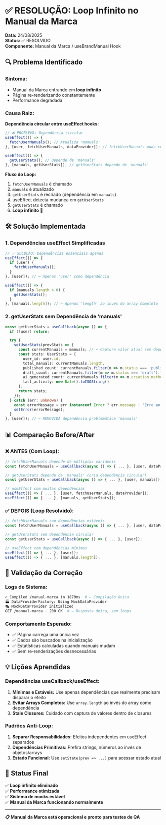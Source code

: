 # ✅ RESOLUÇÃO: Loop Infinito no Manual da Marca

**Data:** 24/08/2025  
**Status:** ✅ RESOLVIDO  
**Componente:** Manual da Marca / useBrandManual Hook

## 🔍 **Problema Identificado**

### **Sintoma:**
- Manual da Marca entrando em **loop infinito**
- Página re-renderizando constantemente
- Performance degradada

### **Causa Raiz:**
**Dependência circular entre useEffect hooks:**

```typescript
// ❌ PROBLEMA: Dependência circular
useEffect(() => {
  fetchUserManuals(); // Atualiza 'manuals'
}, [user, fetchUserManuals, dataProvider]); // fetchUserManuals muda constantemente

useEffect(() => {
  getUserStats(); // Depende de 'manuals'
}, [manuals, getUserStats]); // getUserStats depende de 'manuals'
```

**Fluxo do Loop:**
1. `fetchUserManuals` é chamado
2. `manuals` é atualizado
3. `getUserStats` é recriado (dependência em `manuals`)  
4. useEffect detecta mudança em `getUserStats`
5. `getUserStats` é chamado
6. **Loop infinito** 🔄

## 🛠️ **Solução Implementada**

### **1. Dependências useEffect Simplificadas**
```typescript
// ✅ SOLUÇÃO: Dependências essenciais apenas
useEffect(() => {
  if (user) {
    fetchUserManuals();
  }
}, [user]); // ← Apenas 'user' como dependência

useEffect(() => {
  if (manuals.length > 0) {
    getUserStats();
  }
}, [manuals.length]); // ← Apenas 'length' ao invés do array completo
```

### **2. getUserStats sem Dependência de 'manuals'**
```typescript
const getUserStats = useCallback(async () => {
  if (!user) return;

  try {
    setUserStats(prevStats => {
      const currentManuals = manuals; // ← Captura valor atual sem dependência
      const stats: UserStats = {
        user_id: user.id,
        total_manuals: currentManuals.length,
        published_count: currentManuals.filter(m => m.status === 'published').length,
        draft_count: currentManuals.filter(m => m.status === 'draft').length,
        ai_generated_count: currentManuals.filter(m => m.creation_method === 'ai_extraction').length,
        last_activity: new Date().toISOString()
      };
      return stats;
    });
  } catch (err: unknown) {
    const errorMessage = err instanceof Error ? err.message : 'Erro ao buscar estatísticas';
    setError(errorMessage);
  }
}, [user]); // ← REMOVIDA dependência problemática 'manuals'
```

## 📊 **Comparação Before/After**

### **❌ ANTES (Com Loop):**
```typescript
// fetchUserManuals depende de múltiplas variáveis
const fetchUserManuals = useCallback(async () => { ... }, [user, dataProvider]);

// getUserStats depende de 'manuals' (cria dependência circular)
const getUserStats = useCallback(async () => { ... }, [user, manuals]);

// useEffect com muitas dependências
useEffect(() => { ... }, [user, fetchUserManuals, dataProvider]);
useEffect(() => { ... }, [manuals, getUserStats]);
```

### **✅ DEPOIS (Loop Resolvido):**
```typescript
// fetchUserManuals com dependências estáveis
const fetchUserManuals = useCallback(async () => { ... }, [user, dataProvider]);

// getUserStats sem dependência circular
const getUserStats = useCallback(async () => { ... }, [user]);

// useEffect com dependências mínimas
useEffect(() => { ... }, [user]);
useEffect(() => { ... }, [manuals.length]);
```

## 🧪 **Validação da Correção**

### **Logs de Sistema:**
```bash
✓ Compiled /manual-marca in 1879ms  # ← Compilação única
🏭 DataProviderFactory: Using MockDataProvider
🎭 MockDataProvider initialized
GET /manual-marca - 200 OK  # ← Resposta única, sem loops
```

### **Comportamento Esperado:**
- ✅ Página carrega uma única vez
- ✅ Dados são buscados na inicialização
- ✅ Estatísticas calculadas quando manuais mudam
- ✅ Sem re-renderizações desnecessárias

## 💡 **Lições Aprendidas**

### **Dependências useCallback/useEffect:**
1. **Mínimas e Estáveis:** Use apenas dependências que realmente precisam disparar o efeito
2. **Evitar Arrays Completos:** Use `array.length` ao invés do array como dependência
3. **Stale Closures:** Cuidado com captura de valores dentro de closures

### **Padrões Anti-Loop:**
1. **Separar Responsabilidades:** Efeitos independentes em useEffect separados  
2. **Dependências Primitivas:** Prefira strings, números ao invés de objetos/arrays
3. **Estado Funcional:** Use `setState(prev => ...)` para acessar estado atual

## 🚀 **Status Final**

✅ **Loop infinito eliminado**  
✅ **Performance otimizada**  
✅ **Sistema de mocks estável**  
✅ **Manual da Marca funcionando normalmente**

---

**📋 Manual da Marca está operacional e pronto para testes de QA**